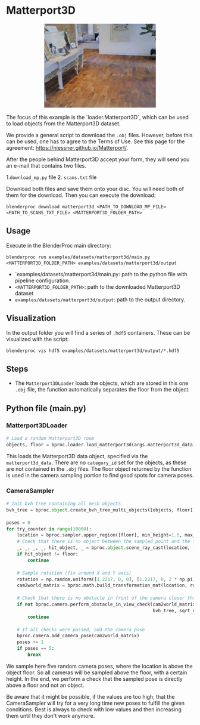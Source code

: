 # Matterport3D 

<p align="center">
<img src="../../../images/matterport3d_rendering.jpg" alt="Front readme image" width=300>
</p>
The focus of this example is the `loader.Matterport3D`, which can be used to load objects from the Matterport3D dataset.

We provide a general script to download the `.obj` files. However, before this can be used, one has to agree to the Terms of Use. See this page for the agreement: https://niessner.github.io/Matterport/.

After the people behind Matterport3D accept your form, they will send you an e-mail that contains two files. 

1.`download_mp.py` file
2. `scans.txt` file

Download both files and save them onto your disc. You will need both of them for the download. Then you can execute the download:

```shell
blenderproc download matterport3d <PATH_TO_DOWNLOAD_MP_FILE> <PATH_TO_SCANS_TXT_FILE> <MATTERPORT3D_FOLDER_PATH> 
```

## Usage

Execute in the BlenderProc main directory:

```
blenderproc run examples/datasets/matterport3d/main.py <MATTERPORT3D_FOLDER_PATH> examples/datasets/matterport3d/output
``` 

* `examples/datasets/matterport3d/main.py: path to the python file with pipeline configuration.
* `<MATTERPORT3D_FOLDER_PATH>`: path to the downloaded Matterport3D dataset
* `examples/datasets/matterport3d/output`: path to the output directory.

## Visualization

In the output folder you will find a series of `.hdf5` containers. These can be visualized with the script:

```
blenderproc vis hdf5 examples/datasets/matterport3d/output/*.hdf5
``` 

## Steps

* The `Matterport3DLoader` loads the objects, which are stored in this one `.obj` file, the function automatically separates the floor from the object.
 
## Python file (main.py)

### Matterport3DLoader 

```python
# Load a random Matterport3D room
objects, floor = bproc.loader.load_matterport3d(args.matterport3d_data)
```

This loads the Matterport3D data object, specified via the `matterport3d_data`. 
There are no `category_id` set for the objects, as these are not contained in the `.obj` files.
The floor object returned by the function is used in the camera sampling portion to find good spots for camera poses.

### CameraSampler

```python
# Init bvh tree containing all mesh objects
bvh_tree = bproc.object.create_bvh_tree_multi_objects([objects, floor])

poses = 0
for try_counter in range(10000):
    location = bproc.sampler.upper_region([floor], min_height=1.5, max_height=1.8)
    # Check that there is no object between the sampled point and the floor
    _, _, _, _, hit_object, _ = bproc.object.scene_ray_cast(location, [0, 0, -1])
    if hit_object != floor:
        continue

    # Sample rotation (fix around X and Y axis)
    rotation = np.random.uniform([1.2217, 0, 0], [1.2217, 0, 2 * np.pi])
    cam2world_matrix = bproc.math.build_transformation_mat(location, rotation)

    # Check that there is no obstacle in front of the camera closer than 1m
    if not bproc.camera.perform_obstacle_in_view_check(cam2world_matrix, {"min": 1.0, "no_background": True},
                                                       bvh_tree, sqrt_number_of_rays=20):
        continue

    # If all checks were passed, add the camera pose
    bproc.camera.add_camera_pose(cam2world_matrix)
    poses += 1
    if poses == 5:
        break
```

We sample here five random camera poses, where the location is above the object floor.
So all cameras will be sampled above the floor, with a certain height.
In the end, we perform a check that the sampled pose is directly above a floor and not an object.

Be aware that it might be possible, if the values are too high, that the CameraSampler will try for a very long time new poses to fulfill the given conditions.
Best is always to check with low values and then increasing them until they don't work anymore.
